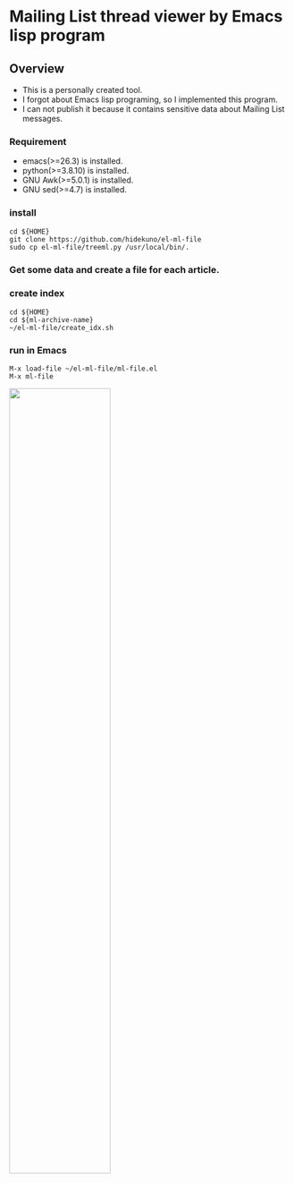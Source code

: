 Mailing List thread viewer by Emacs lisp program
=================

## Overview
- This is a personally created tool.
- I forgot about Emacs lisp programing, so I implemented this program.
- I can not publish it because it contains sensitive data about Mailing List messages.

### Requirement
- emacs(>=26.3) is installed.
- python(>=3.8.10) is installed.
- GNU Awk(>=5.0.1) is installed.
- GNU sed(>=4.7) is installed.

### install
```
cd ${HOME}
git clone https://github.com/hidekuno/el-ml-file
sudo cp el-ml-file/treeml.py /usr/local/bin/.
```

### Get some data and create a file for each article.

### create index
```
cd ${HOME}
cd ${ml-archive-name}
~/el-ml-file/create_idx.sh
```

### run in Emacs
```
M-x load-file ~/el-ml-file/ml-file.el
M-x ml-file
```
<img src="https://user-images.githubusercontent.com/22115777/199161643-56797a9c-9d34-4539-aa20-d3d61e477f12.png" width=60% height=60%>
